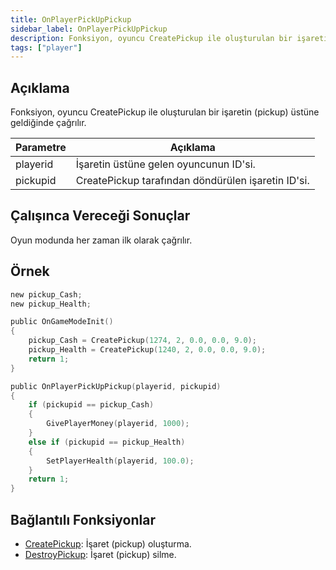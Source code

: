 ```yaml
---
title: OnPlayerPickUpPickup
sidebar_label: OnPlayerPickUpPickup
description: Fonksiyon, oyuncu CreatePickup ile oluşturulan bir işaretin (pickup) üstüne geldiğinde çağrılır. 
tags: ["player"]
---
```


## Açıklama

Fonksiyon, oyuncu CreatePickup ile oluşturulan bir işaretin (pickup) üstüne geldiğinde çağrılır. 

| Parametre | Açıklama                                           |
| --------- | -------------------------------------------------- |
| playerid  | İşaretin üstüne gelen oyuncunun ID'si.             |
| pickupid  | CreatePickup tarafından döndürülen işaretin ID'si. |

## Çalışınca Vereceği Sonuçlar

Oyun modunda her zaman ilk olarak çağrılır. 

## Örnek

```c
new pickup_Cash;
new pickup_Health;

public OnGameModeInit()
{
    pickup_Cash = CreatePickup(1274, 2, 0.0, 0.0, 9.0);
    pickup_Health = CreatePickup(1240, 2, 0.0, 0.0, 9.0);
    return 1;
}

public OnPlayerPickUpPickup(playerid, pickupid)
{
    if (pickupid == pickup_Cash)
    {
        GivePlayerMoney(playerid, 1000);
    }
    else if (pickupid == pickup_Health)
    {
        SetPlayerHealth(playerid, 100.0);
    }
    return 1;
}
```

## Bağlantılı Fonksiyonlar

- [CreatePickup](../functions/CreatePickup): İşaret (pickup) oluşturma.
- [DestroyPickup](../functions/DestroyPickup): İşaret (pickup) silme.
